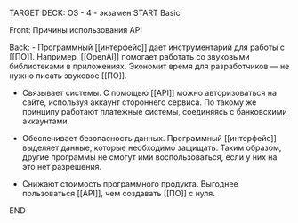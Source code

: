 TARGET DECK: OS - 4 - экзамен
START
Basic

Front: Причины использования API

Back: -   Программный [[интерфейс]] дает инструментарий для работы с [[ПО]]. Например, [[OpenAl]] помогает работать со звуковыми библиотеками в приложениях. Экономит время для разработчиков — не нужно писать звуковое [[ПО]]. 
    
-   Связывает системы. С помощью [[API]] можно авторизоваться на сайте, используя аккаунт стороннего сервиса. 
По такому же принципу работают платежные системы, соединяясь с банковскими аккаунтами.
    
-   Обеспечивает безопасность данных. Программный [[интерфейс]] выделяет данные, которые необходимо защищать. Таким образом, другие программы не смогут ими воспользоваться, если у них на это нет разрешения.
    
-   Снижают стоимость программного продукта. Выгоднее пользоваться [[API]], чем создавать [[ПО]] с нуля. 
<!--ID: 1663487613253-->
END 